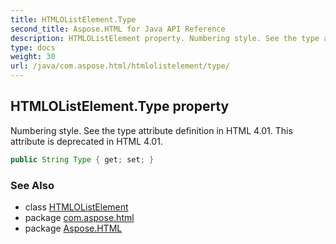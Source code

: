```yaml
---
title: HTMLOListElement.Type
second_title: Aspose.HTML for Java API Reference
description: HTMLOListElement property. Numbering style. See the type attribute definition in HTML 4.01. This attribute is deprecated in HTML 4.01
type: docs
weight: 30
url: /java/com.aspose.html/htmlolistelement/type/
---
```

## HTMLOListElement.Type property

Numbering style. See the type attribute definition in HTML 4.01. This attribute is deprecated in HTML 4.01.

```java
public String Type { get; set; }
```

### See Also

* class [HTMLOListElement](../)
* package [com.aspose.html](../../../com.aspose.html/)
* package [Aspose.HTML](../../../)
